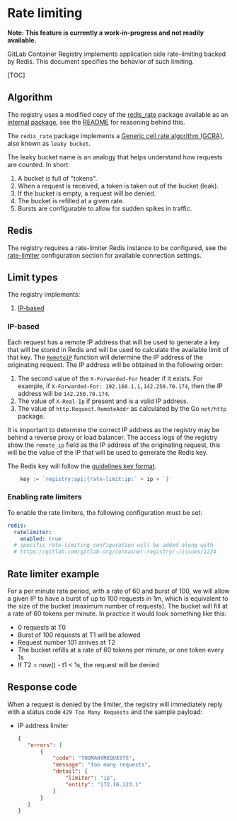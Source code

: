 # Rate limiting

**Note: This feature is currently a work-in-progress and not readily available.**

GitLab Container Registry implements application side rate-limiting
backed by Redis. This document specifies the behavior of such limiting.

[TOC]

## Algorithm

The registry uses a modified copy of the
[redis_rate](https://github.com/go-redis/redis_rate) package
available as an [internal package](../../../internal/redis_rate/),
see the [README](../../../internal/redis_rate/README.md) for reasoning behind this.

The `redis_rate` package implements a
[Generic cell rate algorithm (GCRA)](https://en.wikipedia.org/wiki/Generic_cell_rate_algorithm),
also known as `leaky bucket`.

The leaky bucket name is an analogy that helps understand how requests are counted. In short:

1. A bucket is full of "tokens".
1. When a request is received, a token is taken out of the bucket (leak).
1. If the bucket is empty, a request will be denied.
1. The bucket is refilled at a given rate.
1. Bursts are configurable to allow for sudden spikes in traffic.

## Redis

The registry requires a rate-limiter Redis instance to be configured, see the
[rate-limiter](../../configuration.md#ratelimiter) configuration section for available
connection settings.

## Limit types

The registry implements:

1. [IP-based](#ip-based)

### IP-based

Each request has a remote IP address that will be used to generate a key that will
be stored in Redis and will be used to calculate the available limit of that key.
The [`RemoteIP`](../../../context/http.go#L78) function will determine the IP address of
the originating request. The IP address will be obtained in the following order:

1. The second value of the `X-Forwarded-For` header if it exists. For example, if
`X-Forwarded-For: 192.168.1.1,142.250.70.174`, then the IP address will be `142.250.70.174`.
1. The value of `X-Real-Ip` if present and is a valid IP address.
1. The value of `http.Request.RemoteAddr` as calculated by the Go `net/http` package.

It is important to determine the correct IP address as the registry may be behind a
reverse proxy or load balancer. The access logs of the registry show the `remote_ip`
field as the IP address of the originating request, this will be the value of the IP
that will be used to generate the Redis key.

The Redis key will follow the [guidelines key format](../../redis-dev-guidelines.md#key-format).

```go
    key := `registry:api:{rate-limit:ip:` + ip + `}`
```

### Enabling rate limiters

To enable the rate limiters, the following configuration must be set:

```yaml
redis:
  ratelimiter:
    enabled: true
  # specific rate-limiting configuration will be added along with 
  # https://gitlab.com/gitlab-org/container-registry/-/issues/1224
```

## Rate limiter example

For a per minute rate period, with a rate of 60 and burst of 100,
we will allow a given IP to have a burst of up to 100 requests in 1m,
which is equivalent to the size of the bucket (maximum number of requests). The bucket will
fill at a rate of 60 tokens per minute. In practice it would look something like this:

- 0 requests at T0
- Burst of 100 requests at T1 will be allowed
- Request number 101 arrives at T2
- The bucket refills at a rate of 60 tokens per minute, or one token every 1s
- If T2 = now() - t1 < 1s, the request will be denied

## Response code

When a request is denied by the limiter, the registry will immediately reply with
a status code `429 Too Many Requests` and the sample payload:

- IP address limiter

  ```json
  {
     "errors": [
         {
             "code": "TOOMANYREQUESTS",
             "message": "too many requests",
             "detail": {
                 "limiter": "ip",
                 "entity": "172.16.123.1"
             }
         }
     ]
  }
  ```
